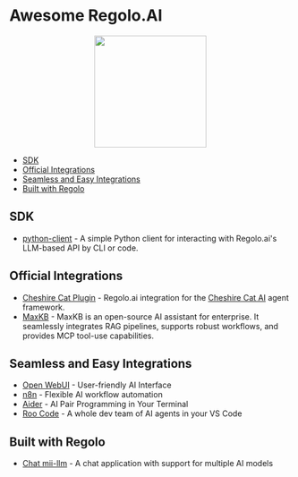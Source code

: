# Awesome Regolo.AI

<p align="center"><img src="https://github.com/regolo-ai/assets/blob/main/regolo_logo.png?raw=true" height="200px"></p>

* [SDK](#sdk)
* [Official Integrations](#official-integrations)
* [Seamless and Easy Integrations](#seamless-and-easy-integrations)
* [Built with Regolo](#built-with-regolo)

## SDK

* [python-client](https://github.com/regolo-ai/python-client) - A simple Python client for interacting with Regolo.ai's LLM-based API by CLI or code.

## Official Integrations

* [Cheshire Cat Plugin](https://github.com/regolo-ai/cheshirecat-plugin) - Regolo.ai integration for the [Cheshire Cat AI](https://cheshire-cat-ai.github.io/) agent framework.
* [MaxKB](https://maxkb.pro/) - MaxKB is an open-source AI assistant for enterprise. It seamlessly integrates RAG pipelines, supports robust workflows, and provides MCP tool-use capabilities.

## Seamless and Easy Integrations

* [Open WebUI](https://regolo.ai/integrating-open-webui-with-an-openai-compatible-ai-service/) - User-friendly AI Interface
* [n8n](https://regolo.ai/regolo-and-n8n-building-an-ai-email-summarizer/) - Flexible AI workflow automation
* [Aider](https://regolo.ai/ai-in-your-terminal-with-aider-and-regolo-ai/) - AI Pair Programming in Your Terminal
* [Roo Code](https://regolo.ai/roo-code-ai-powered-autonomous-coding-in-vscode/) - A whole dev team of AI agents in your VS Code

## Built with Regolo

* [Chat mii-llm](https://chat.mii-llm.ai/) - A chat application with support for multiple AI models